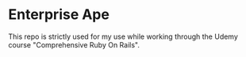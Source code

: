 Enterprise Ape
==============

This repo is strictly used for my use while working through the Udemy course "Comprehensive Ruby On Rails".

